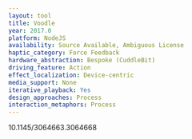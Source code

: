 ```yaml
---
layout: tool
title: Voodle
year: 2017.0
platform: NodeJS
availability: Source Available, Ambiguous License
haptic_category: Force Feedback
hardware_abstraction: Bespoke (CuddleBit)
driving_feature: Action
effect_localization: Device-centric
media_support: None
iterative_playback: Yes
design_approaches: Process
interaction_metaphors: Process
---
```

10.1145/3064663.3064668